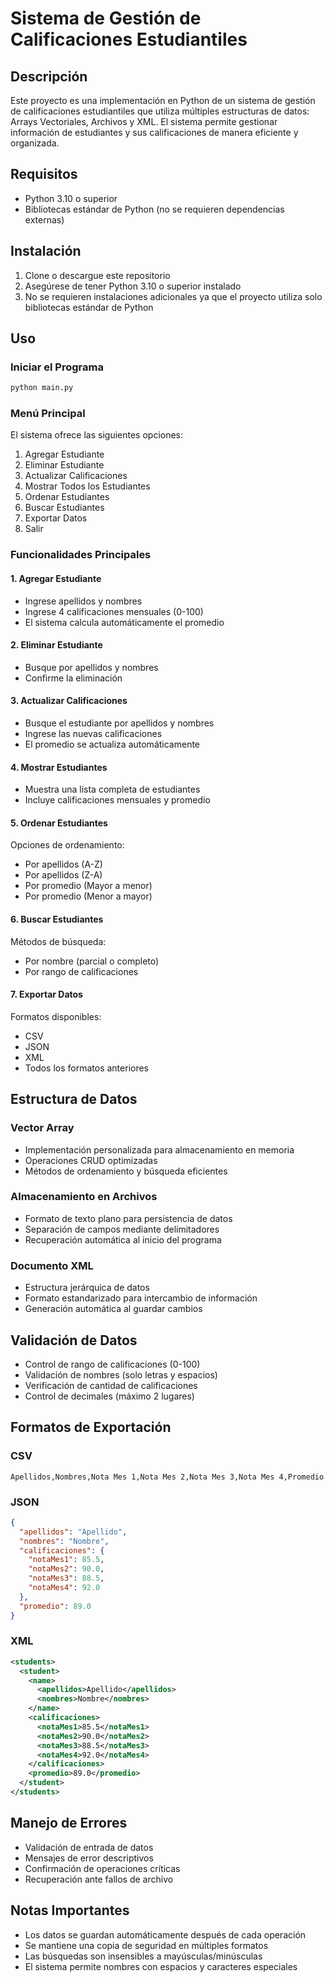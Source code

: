 # Sistema de Gestión de Calificaciones Estudiantiles

## Descripción
Este proyecto es una implementación en Python de un sistema de gestión de calificaciones estudiantiles que utiliza múltiples estructuras de datos: Arrays Vectoriales, Archivos y XML. El sistema permite gestionar información de estudiantes y sus calificaciones de manera eficiente y organizada.

## Requisitos
- Python 3.10 o superior
- Bibliotecas estándar de Python (no se requieren dependencias externas)

## Instalación
1. Clone o descargue este repositorio
2. Asegúrese de tener Python 3.10 o superior instalado
3. No se requieren instalaciones adicionales ya que el proyecto utiliza solo bibliotecas estándar de Python

## Uso

### Iniciar el Programa
```bash
python main.py
```

### Menú Principal
El sistema ofrece las siguientes opciones:
1. Agregar Estudiante
2. Eliminar Estudiante
3. Actualizar Calificaciones
4. Mostrar Todos los Estudiantes
5. Ordenar Estudiantes
6. Buscar Estudiantes
7. Exportar Datos
8. Salir

### Funcionalidades Principales

#### 1. Agregar Estudiante
- Ingrese apellidos y nombres
- Ingrese 4 calificaciones mensuales (0-100)
- El sistema calcula automáticamente el promedio

#### 2. Eliminar Estudiante
- Busque por apellidos y nombres
- Confirme la eliminación

#### 3. Actualizar Calificaciones
- Busque el estudiante por apellidos y nombres
- Ingrese las nuevas calificaciones
- El promedio se actualiza automáticamente

#### 4. Mostrar Estudiantes
- Muestra una lista completa de estudiantes
- Incluye calificaciones mensuales y promedio

#### 5. Ordenar Estudiantes
Opciones de ordenamiento:
- Por apellidos (A-Z)
- Por apellidos (Z-A)
- Por promedio (Mayor a menor)
- Por promedio (Menor a mayor)

#### 6. Buscar Estudiantes
Métodos de búsqueda:
- Por nombre (parcial o completo)
- Por rango de calificaciones

#### 7. Exportar Datos
Formatos disponibles:
- CSV
- JSON
- XML
- Todos los formatos anteriores

## Estructura de Datos

### Vector Array
- Implementación personalizada para almacenamiento en memoria
- Operaciones CRUD optimizadas
- Métodos de ordenamiento y búsqueda eficientes

### Almacenamiento en Archivos
- Formato de texto plano para persistencia de datos
- Separación de campos mediante delimitadores
- Recuperación automática al inicio del programa

### Documento XML
- Estructura jerárquica de datos
- Formato estandarizado para intercambio de información
- Generación automática al guardar cambios

## Validación de Datos
- Control de rango de calificaciones (0-100)
- Validación de nombres (solo letras y espacios)
- Verificación de cantidad de calificaciones
- Control de decimales (máximo 2 lugares)

## Formatos de Exportación

### CSV
```csv
Apellidos,Nombres,Nota Mes 1,Nota Mes 2,Nota Mes 3,Nota Mes 4,Promedio
```

### JSON
```json
{
  "apellidos": "Apellido",
  "nombres": "Nombre",
  "calificaciones": {
    "notaMes1": 85.5,
    "notaMes2": 90.0,
    "notaMes3": 88.5,
    "notaMes4": 92.0
  },
  "promedio": 89.0
}
```

### XML
```xml
<students>
  <student>
    <name>
      <apellidos>Apellido</apellidos>
      <nombres>Nombre</nombres>
    </name>
    <calificaciones>
      <notaMes1>85.5</notaMes1>
      <notaMes2>90.0</notaMes2>
      <notaMes3>88.5</notaMes3>
      <notaMes4>92.0</notaMes4>
    </calificaciones>
    <promedio>89.0</promedio>
  </student>
</students>
```

## Manejo de Errores
- Validación de entrada de datos
- Mensajes de error descriptivos
- Confirmación de operaciones críticas
- Recuperación ante fallos de archivo

## Notas Importantes
- Los datos se guardan automáticamente después de cada operación
- Se mantiene una copia de seguridad en múltiples formatos
- Las búsquedas son insensibles a mayúsculas/minúsculas
- El sistema permite nombres con espacios y caracteres especiales
